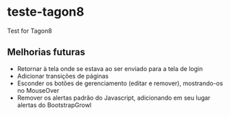 teste-tagon8
============

Test for Tagon8

Melhorias futuras
-----------------

* Retornar à tela onde se estava ao ser enviado para a tela de login
* Adicionar transições de páginas
* Esconder os botões de gerenciamento (editar e remover), mostrando-os no MouseOver
* Remover os alertas padrão do Javascript, adicionando em seu lugar alertas do BootstrapGrowl